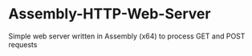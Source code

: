 # Assembly-HTTP-Web-Server
Simple web server written in Assembly (x64) to process GET and POST requests
